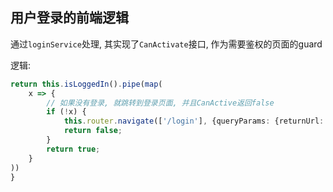 ## 用户登录的前端逻辑

通过`loginService`处理, 其实现了`CanActivate`接口, 作为需要鉴权的页面的guard

逻辑: 

```typescript
return this.isLoggedIn().pipe(map(
    x => {
        // 如果没有登录, 就跳转到登录页面, 并且CanActive返回false
        if (!x) {
            this.router.navigate(['/login'], {queryParams: {returnUrl: state.url}}).then();
            return false;
        }
        return true;
    }
))
}
```